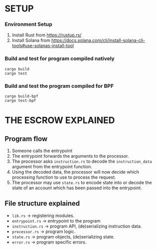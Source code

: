 # SETUP

### Environment Setup

1. Install Rust from <https://rustup.rs/>
2. Install Solana from <https://docs.solana.com/cli/install-solana-cli-tools#use-solanas-install-tool>

### Build and test for program compiled natively

```
cargo build
cargo test
```

### Build and test the program compiled for BPF

```
cargo build-bpf
cargo test-bpf
```

# THE ESCROW EXPLAINED

## **Program flow**

1. Someone calls the entrypoint
2. The entrypoint forwards the arguments to the processor.
3. The processor asks `instruction.rs` to decode the `instruction_data` argument from the entrypoint function.
4. Using the decoded data, the processor will now decide which processing function to use to process the request.
5. The processor may use `state.rs` to encode state into or decode the state of an account which has been passed into the entrypoint.

## **File structure explained**

- `lib.rs` ->  registering modules.
- `entrypoint.rs` -> entrypoint to the program
- `instruction.rs` -> program API, (de)serializing instruction data.
- `processor.rs` -> program logic.
- `state.rs` -> program objects, (de)serializing state.
- `error.rs` -> program specific errors.
